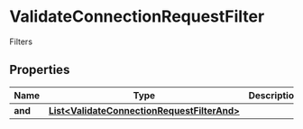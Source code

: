 

# ValidateConnectionRequestFilter

Filters

## Properties

| Name | Type | Description | Notes |
|------------ | ------------- | ------------- | -------------|
|**and** | [**List&lt;ValidateConnectionRequestFilterAnd&gt;**](ValidateConnectionRequestFilterAnd.md) |  |  [optional] |



